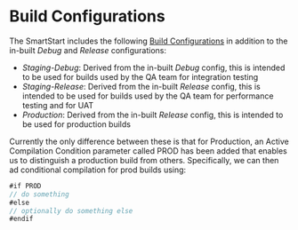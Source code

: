# Build Configurations

The SmartStart includes the following [Build Configurations](https://www.kodeco.com/21441177-building-your-app-using-build-configurations-and-xcconfig) in addition to the in-built *Debug* and *Release* configurations:

* *Staging-Debug*: Derived from the in-built *Debug* config, this is intended to be used for builds used by the QA team for integration testing
* *Staging-Release*: Derived from the in-built *Release* config, this is intended to be used for builds used by the QA team for performance testing and for UAT
* *Production*: Derived from the in-built *Release* config, this is intended to be used for production builds 

Currently the only difference between these is that for Production, an Active Compilation Condition parameter called PROD has been added that enables us to distinguish a production build from others. Specifically, we can then ad conditional compilation for prod builds using:

```swift
#if PROD
// do something
#else 
// optionally do something else
#endif
```


